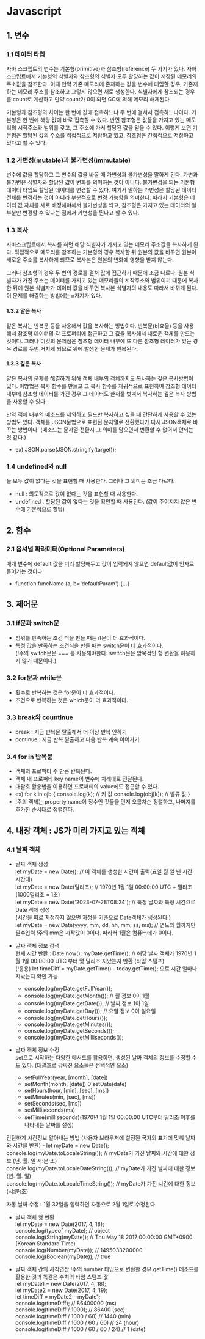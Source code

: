# Javascript

## 1. 변수
### 1.1 데이터 타입
자바 스크립트의 변수는 기본형(primitive)과 참조형(reference) 두 가지가 있다.
자바 스크립트에서 기본형의 식별자와 참조형의 식별자 모두 할당하는 값이 저장된 메모리의 주소값을 참조한다.
이때 만약 기존 메모리에 존재하는 값을 변수에 대입할 경우, 기존재하는 메모리 주소를 참조하고 그렇지 않으면 새로 생성한다.
식별자에게 참조되는 경우를 count로 계산하고 만약 count가 0이 되면 GC에 의해 메모리 해제된다.

기본형과 참조형의 차이는 한 번에 값에 접촉하느냐 두 번에 걸쳐서 접촉하느냐이다.
기본형은 한 번에 해당 값에 바로 접촉할 수 있다. 반면 참조형은 값들을 가지고 있는 메모리의 시작주소와 범위를 갖고, 그 주소에 가서 할당된 값을 얻을 수 있다. 
이렇게 보면 기본형은 할당된 값의 주소를 직접적으로 저장하고 있고, 참조형은 간접적으로 저장하고 있다고 할 수 있다.

### 1.2 가변성(mutable)과 불가변성(immutable)
변수에 값을 할당하고 그 변수의 값을 바꿀 때 가변성과 불가변성을 말하게 된다.
가변과 불가변은 식별자와 할당된 값이 변화를 의미하는 것이 아니다. 불가변성을 띄는 기본형 데이터 타입도 할당된 데이터를 변경할 수 있다.
여기서 말하는 가변성은 할당된 데이터 전체를 변경하는 것이 아니라 부분적으로 변경 가능함을 의미한다.
따라서 기본형은 데이터 값 자체를 새로 배정해야해서 불가변성을 띄고, 참조형은 가지고 있는 데이터의 일부분만 변경할 수 있다는 점에서 가변성을 띈다고 할 수 있다.

### 1.3 복사
자바스크립트에서 복사를 하면 해당 식별자가 가지고 있는 메모리 주소값을 복사하게 된다. 직접적으로 메모리를 참조하는 기본형의 경우 복사한 뒤 원본의 값을 바꾸면 원본이 새로운 주소를 복사하게 되므로 복사본은 원본의 변화에 영향을 받지 않는다.

그러나 참조형의 경우 두 번의 경로를 걸쳐 값에 접근하기 때문에 조금 다르다.
원본 식별자가 가진 주소는 데이터를 가지고 있는 메모리들의 시작주소와 범위이기 때문에 복사한 뒤에 원본 식별자가 데이터 값을 바꾸면 복사본 식별자의 내용도 따라서 바뀌게 된다. 이 문제를 해결하는 방법에는 n가지가 있다.

#### 1.3.2 얕은 복사
얕은 복사는 반복문 등을 사용해서 값을 복사하는 방법이다. 반복문(비효율) 등을 사용해서 참조형 데이터의 각 프로퍼티에 접근하고 그 값을 복사해서 새로운 객체를 만드는 것이다. 그러나 이것의 문제점은 참조형 데이터 내부에 또 다른 참조형 데이터가 있는 경우 경로를 두번 거치게 되므로 위에 발생한 문제가 반복된다.

#### 1.3.3 깊은 복사
얕은 복사의 문제를 해결하기 위해 객체 내부의 객체까지도 복사하는 깊은 복사방법이 있다. 이방법은 복사 함수를 만들고 그 복사 함수를 재귀적으로 표현하여 참조형 데이터 내부에 참조형 데이터를 가진 경우 그 데이터도 한꺼풀 벗겨서 복사하는 깊은 복사 방법을 사용할 수 있다.

만약 객체 내부의 메소드를 제외하고 필드만 복사하고 싶을 때 간단하게 사용할 수 있는 방법도 있다. 객체를 JSON문법으로 표현된 문자열로 전환했다가 다시 JSON객체로 바꾸는 방법이다. (메소드는 문자열 전환시 그 의미를 담으면서 변환할 수 없어서 안되는 것 같다.)
- ex) JSON.parse(JSON.stringify(target));

### 1.4 undefined와 null
둘 모두 값이 없다는 것을 표현할 때 사용한다. 그러나 그 의미는 조금 다르다.
- null : 의도적으로 값이 없다는 것을 표현할 때 사용한다.
- undefined : 할당된 값이 없다는 것을 확인할 때 사용된다. (값이 주어지지 않은 변수에 기본적으로 할당)



## 2. 함수

### 2.1 옵셔널 파라미터(Optional Parameters)
매개 변수에 default 값을 미리 할당해두고 값이 입력되지 않으면 default값이 인자로 들어가는 것이다.
- function funcName (a, b='defaultParam') {...}


## 3. 제어문

### 3.1 if문과 switch문
- 범위를 만족하는 조건 식을 만들 때는 if문이 더 효과적이다.
- 특정 값을 만족하는 조건식을 만들 때는 switch문이 더 효과적이다.  
(!주의 switch문은 === 를 사용해야한다. switch문은 암묵적인 형 변환을 허용하지 않기 때문이다.)

### 3.2 for문과 while문
- 횟수로 반복하는 것은 for문이 더 효과적이다.
- 조건으로 반복하는 것은 which문이 더 효과적이다.

### 3.3 break와 countinue
- break : 지금 반복문 탈출해서 더 이상 반복 안하기
- continue : 지금 반복 탈출하고 다음 반복 계속 이어가기

### 3.4 for in 반복문 
- 객체의 프로퍼티 수 만큼 반복된다.
- 객체 내 프로퍼티 key name이 변수에 차례대로 전달된다.
- 대괄호 활용법을 이용하면 프로퍼티의 value에도 접근할 수 있다.
- ex) for k in ojb {
    console.log(k);         // 키 값
    console.log(obj[k]);    // 밸류 값
} 
- !주의 객체는 property name이 정수인 것들을 먼저 오름차순 정렬하고, 나머지를 추가한 순서대로 정렬한다.



## 4. 내장 객체 : JS가 미리 가지고 있는 객체

### 4.1 날짜 객체
- 날짜 객체 생성   
let myDate = new Date();    // 이 객체를 생성한 시간이 출력(요일 월 일 년 시간 시간대)  
let myDate = new Date(밀리초);    // 1970년 1월 1일 00:00:00 UTC + 밀리초(1000밀리초 = 1초)  
let myDate = new Date('2023-07-28T08:24');   // 특정 날짜와 특정 시간으로 Date 객체 생성  
(시간을 따로 지정하지 않으면 자정을 기준으로 Date객체가 생성된다.)  
let myDate = new Date(yyyy, mm, dd, hh, mm, ss, ms);    // 연도와 월까지만 필수입력
!주의 mm은 시작값이 0이다. 따라서 1월은 컴퓨터에가 0이다.

- 날짜 객체 정보 검색  
현재 시간 반환 : Date.now(); 
myDate.getTime();   // 해당 날짜 객체가 1970년 1월 1일 00:00:00 UTC 부터 몇 밀리초 지났는지 반환 (타임 스탬프)  
(!응용) let timeDiff = myDate.getTime() - today.getTime(); 으로 시간 얼마나 지났는지 확인 가능  
    - console.log(myDate.getFullYear());
    - console.log(myDate.getMonth());   // 월 정보  0이 1월
    - console.log(myDate.getDate());    // 날짜 정보 1이 1일
    - console.log(myDate.getDay());     // 요일 정보 0이 일요일
    - console.log(myDate.getHours());
    - console.log(myDate.getMinutes());
    - console.log(myDate.getSeconds());
    - console.log(myDate.getMilliseconds());   

- 날짜 객체 정보 수정  
set으로 시작하는 다양한 메서드를 활용하면, 생성된 날짜 객체의 정보를 수정할 수도 있다.
    (대괄호로 감싸진 요소들은 선택적인 요소)
    - setFullYear(year, [month], [date])
    - setMonth(month, [date])
    0 setDate(date)
    - setHours(hour, [min], [sec], [ms])
    - setMinutes(min, [sec], [ms])
    - setSeconds(sec, [ms])
    - setMilliseconds(ms)
    - setTime(milliseconds)(1970년 1월 1일 00:00:00 UTC부터 밀리초 이후를 나타내는 날짜를 설정)  

간단하게 시간정보 알아내는 방법 (사용자 브라우저에 설정된 국가의 표기에 맞춰 날짜와 시간을 반환)
    - let myDate = new Date();  
    console.log(myDate.toLocaleString()); // myDate가 가진 날짜와 시간에 대한 정보 (년. 월. 일 시:분:초)  
    console.log(myDate.toLocaleDateString()); // myDate가 가진 날짜에 대한 정보 (년. 월. 일)  
    console.log(myDate.toLocaleTimeString()); // myDate가 가진 시간에 대한 정보 (시:분:초)  

자동 날짜 수정 : 1월 32일을 입력하면 자동으로 2월 1일로 수정된다.  

- 날짜 객체 형 변환  
let myDate = new Date(2017, 4, 18);  
console.log(typeof myDate); // object  
console.log(String(myDate)); // Thu May 18 2017 00:00:00 GMT+0900 (Korean Standard Time)  
console.log(Number(myDate)); // 1495033200000  
console.log(Boolean(myDate)); // true  

- 날짜 객체 간의 사칙연산
!주의 number 타입으로 변환한 경우 getTime() 메소드를 활용한 것과 똑같은 수치의 타임 스탬프 값      
let myDate1 = new Date(2017, 4, 18);  
let myDate2 = new Date(2017, 4, 19);  
let timeDiff = myDate2 - myDate1;  
console.log(timeDiff); // 86400000 (ms)  
console.log(timeDiff / 1000); // 86400 (sec)  
console.log(timeDiff / 1000 / 60) // 1440 (min)  
console.log(timeDiff / 1000 / 60 / 60) // 24 (hour)  
console.log(timeDiff / 1000 / 60 / 60 / 24) // 1 (date)  
